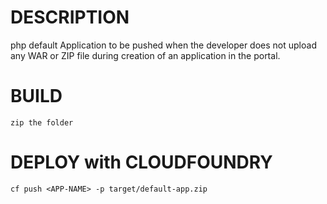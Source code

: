 # DESCRIPTION

php default Application to be pushed when the developer does not upload any WAR or ZIP file during creation of an application in the portal.

# BUILD

    zip the folder

# DEPLOY with CLOUDFOUNDRY

    cf push <APP-NAME> -p target/default-app.zip

